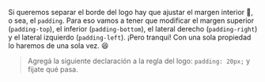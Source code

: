 Si queremos separar el borde del logo hay que ajustar el margen interior :white_square_button:, o sea, el `padding`. Para eso vamos a tener que modificar el margen superior (`padding-top`), el inferior (`padding-bottom`), el lateral derecho (`padding-right`) y el lateral izquierdo (`padding-left`). ¡Pero tranqui! Con una sola propiedad lo haremos de una sola vez. :satisfied:

> Agregá la siguiente declaración a la regla del logo: `padding: 20px;` y fijate qué pasa. 
